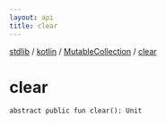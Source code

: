 ```yaml
---
layout: api
title: clear
---
```

[stdlib](../../index.md) / [kotlin](../index.md) / [MutableCollection](index.md) / [clear](clear.md)

# clear

```
abstract public fun clear(): Unit
```

